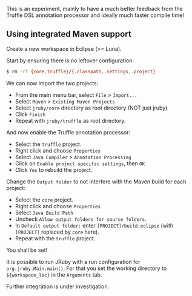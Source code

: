 This is an experiment, mainly to have a much better feedback from the Truffle DSL annotation processor and ideally much faster compile time!

## Using integrated Maven support

Create a new workspace in Eclipse (>= Luna).

Start by ensuring there is no leftover configuration:
```bash
$ rm -rf {core,truffle}/{.classpath,.settings,.project}
```

We can now import the two projects:
* From the main menu bar, select `File` > `Import...`
* Select `Maven` > `Existing Maven Projects`
* Select `jruby/core` directory as root directory (NOT just jruby)
* Click `Finish`
* Repeat with `jruby/truffle` as root directory.

And now enable the Truffle annotation processor:
* Select the `truffle` project.
* Right click and choose `Properties`
* Select `Java Compiler` > `Annotation Processing`
* Click on `Enable project specific settings`, then `OK`
* Click `Yes` to rebuild the project.

Change the `Output folder` to not interfere with the Maven build for each project:
* Select the `core` project.
* Right click and choose `Properties`
* Select `Java Build Path`
* Uncheck `Allow output folders for source folders`.
* In `Default output folder:` enter `[PROJECT]/build.eclipse` (with `[PROJECT]` replaced by `core` here).
* Repeat with the `truffle` project.

You shall be set!

It is possible to run JRuby with a run configuration for `org.jruby.Main.main()`. For that you set the working directory to `${workspace_loc}` in the `Arguments` tab.

Further integration is under investigation.